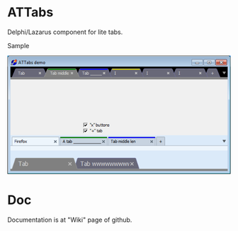 ATTabs
======

Delphi/Lazarus component for lite tabs.  

Sample

![img](Demo.png?raw=true)

Doc
===

Documentation is at "Wiki" page of github.
